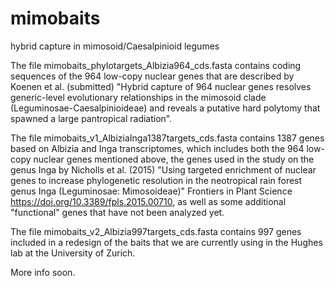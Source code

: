 # mimobaits
hybrid capture in mimosoid/Caesalpinioid legumes

The file mimobaits_phylotargets_Albizia964_cds.fasta contains coding sequences of the 964 low-copy nuclear genes that are described by Koenen et al. (submitted) "Hybrid capture of 964 nuclear genes resolves generic-level evolutionary relationships in the mimosoid clade (Leguminosae-Caesalpinioideae) and reveals a putative hard polytomy that spawned a large pantropical radiation".

The file mimobaits_v1_AlbiziaInga1387targets_cds.fasta contains 1387 genes based on Albizia and Inga transcriptomes, which includes both the 964 low-copy nuclear genes mentioned above, the genes used in the study on the genus Inga by Nicholls et al. (2015) "Using targeted enrichment of nuclear genes to increase phylogenetic resolution in the neotropical rain forest genus Inga (Leguminosae: Mimosoideae)" Frontiers in Plant Science https://doi.org/10.3389/fpls.2015.00710, as well as some additional "functional" genes that have not been analyzed yet.

The file mimobaits_v2_Albizia997targets_cds.fasta contains 997 genes included in a redesign of the baits that we are currently using in the Hughes lab at the University of Zurich.

More info soon.
